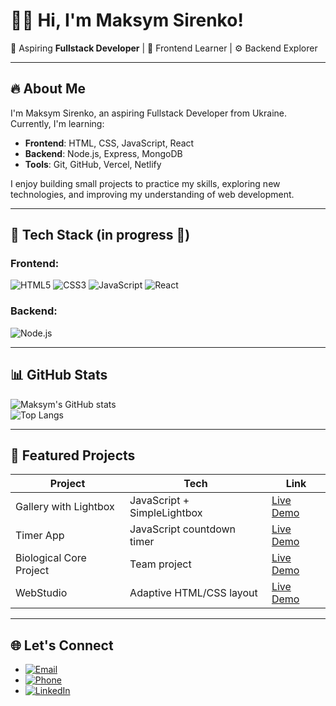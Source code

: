 # 👨‍💻 Hi, I'm Maksym Sirenko!  

🚀 Aspiring **Fullstack Developer** | 🎨 Frontend Learner | ⚙️ Backend Explorer  

---

## 🔥 About Me
I'm Maksym Sirenko, an aspiring Fullstack Developer from Ukraine. Currently, I'm learning:

- **Frontend**: HTML, CSS, JavaScript, React  
- **Backend**: Node.js, Express, MongoDB  
- **Tools**: Git, GitHub, Vercel, Netlify  

I enjoy building small projects to practice my skills, exploring new technologies, and improving my understanding of web development.

---

## 🧰 Tech Stack (in progress 🚧)
### Frontend:
![HTML5](https://img.shields.io/badge/HTML5-E34F26?style=flat&logo=html5&logoColor=white) 
![CSS3](https://img.shields.io/badge/CSS3-1572B6?style=flat&logo=css3&logoColor=white) 
![JavaScript](https://img.shields.io/badge/JavaScript-F7DF1E?style=flat&logo=javascript&logoColor=black) 
![React](https://img.shields.io/badge/React-61DAFB?style=flat&logo=react&logoColor=black)  

### Backend:
![Node.js](https://img.shields.io/badge/Node.js-339933?style=flat&logo=node.js&logoColor=white)

---

## 📊 GitHub Stats
![Maksym's GitHub stats](https://github-readme-stats.vercel.app/api?username=Maksym-Sirenko&show_icons=true&theme=tokyonight)  
![Top Langs](https://github-readme-stats.vercel.app/api/top-langs/?username=Maksym-Sirenko&layout=compact&theme=tokyonight)  

---

## 🚀 Featured Projects

| Project | Tech | Link |
|---------|------|------|
| Gallery with Lightbox | JavaScript + SimpleLightbox | [Live Demo](https://maksym-sirenko.github.io/goit-js-hw-12/) |
| Timer App | JavaScript countdown timer | [Live Demo](https://maksym-sirenko.github.io/goit-js-hw-10/) |
| Biological Core Project | Team project | [Live Demo](https://zvyacheslavv.github.io/biological-core-project/) |
| WebStudio | Adaptive HTML/CSS layout | [Live Demo](https://maksym-sirenko.github.io/goit-markup-hw-06/) |

---

## 🌐 Let's Connect
- [![Email](https://img.shields.io/badge/Email-toyotasan@gmail.com-c14438?style=flat&logo=gmail&logoColor=white)](mailto:toyotasan@gmail.com)  
- [![Phone](https://img.shields.io/badge/Phone-%2B380979205310-25D366?style=flat&logo=whatsapp&logoColor=white)](tel:+380979205310)  
- [![LinkedIn](https://img.shields.io/badge/LinkedIn-Maksym--Sirenko-blue?style=flat&logo=linkedin&logoColor=white)](https://www.linkedin.com/in/maksym-sirenko/)  


